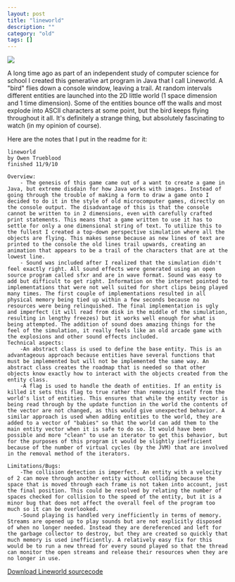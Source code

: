 ```yaml
---
layout: post
title: "lineworld"
description: ""
category: "old"
tags: []
---
```



[![](http://www.hackniac.com/blog/wp-content/uploads/2011/12/Explosion.png)](http://www.hackniac.com/blog/wp-content/uploads/2011/12/Explosion.png)

A long time ago as part of an independent study of computer science for school I created this generative art program in Java that I call Lineworld. A "bird" flies down a console window, leaving a trail. At random intervals different entities are launched into the 2D little world (1 space dimension and 1 time dimension). Some of the entities bounce off the walls and most explode into ASCII characters at some point, but the bird keeps flying throughout it all. It's definitely a strange thing, but absolutely fascinating to watch (in my opinion of course).

<!--more-->

Here are the notes that I put in the readme for it:

	lineworld
	by Owen Trueblood
	finished 11/9/10
	   
	Overview:
		- The genesis of this game came out of a want to create a game in Java, but extreme disdain for how Java works with images. Instead of going through the trouble of making a form to draw a game onto I decided to do it in the style of old microcomputer games, directly on the console output. The disadvantage of this is that the console cannot be written to in 2 dimensions, even with carefully crafted print statements. This means that a game written to use it has to settle for only a one dimensional string of text. To utilize this to the fullest I created a top-down perspective simulation where all the objects are flying. This makes sense because as new lines of text are printed to the console the old lines trail upwards, creating an animation that appears to be a trail of the characters that are at the lowest line.
		- Sound was included after I realized that the simulation didn't feel exactly right. All sound effects were generated using an open source program called sfxr and are in wave format. Sound was easy to add but difficult to get right. Information on the internet pointed to implementations that were not well suited for short clips being played many times. The first couple of implementations resulted in all physical memory being tied up within a few seconds because no resources were being relinquished. The final implementation is ugly and imperfect (it will read from disk in the middle of the simulation, resulting in lengthy freezes) but it works well enough for what is being attempted. The addition of sound does amazing things for the feel of the simulation, it really feels like an old arcade game with the explosions and other sound effects included.
	Technical aspects:
		-An abstract class is used to define the base entity. This is an advantageous approach because entities have several functions that must be implemented but will not be implemented the same way. An abstract class creates the roadmap that is needed so that other objects know exactly how to interact with the objects created from the entity class.
		-A flag is used to handle the death of entities. If an entity is killed it sets this flag to true rather than removing itself from the world's list of entities. This ensures that while the entity vector is being read through by the update function in the world the contents of the vector are not changed, as this would give unexpected behavior. A similar approach is used when adding entities to the world, they are added to a vector of "babies" so that the world can add them to the main entity vector when it is safe to do so. It would have been possible and more "clean" to use an iterator to get this behavior, but for the purposes of this program it would be slightly inefficient because of the number of virtual cycles (by the JVM) that are involved in the removal method of the iterators.
	 
	Limitations/Bugs:
		-The collision detection is imperfect. An entity with a velocity of 2 can move through another entity without colliding because the space that is moved through each frame is not taken into account, just the final position. This could be resolved by relating the number of spaces checked for collision to the speed of the entity, but it is a minor bug that does not affect the overall feel of the program too much so it can be overlooked.
		-Sound playing is handled very inefficiently in terms of memory. Streams are opened up to play sounds but are not explicitly disposed of when no longer needed. Instead they are dereferenced and left for the garbage collector to destroy, but they are created so quickly that much memory is used inefficiently. A relatively easy fix for this would be to run a new thread for every sound played so that the thread can monitor the open streams and release their resources when they are no longer in use.

[Download Lineworld sourcecode](http://www.hackniac.com/blog/wp-content/uploads/2011/12/Lineworld.zip)
